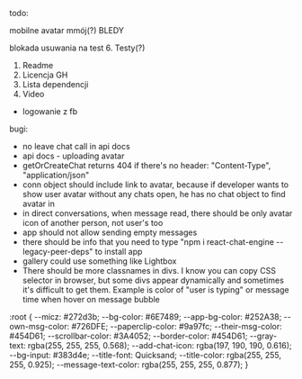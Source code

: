 

todo: 


mobilne
avatar mmój(?)
BLEDY



blokada usuwania na test
6. Testy(?)
1. Readme
7. Licencja GH
8. Lista dependencji
9. Video
- logowanie z fb


bugi:

- no leave chat call in api docs
- api docs - uploading avatar
- getOrCreateChat returns 404 if there's no header: "Content-Type", "application/json"
- conn object should include link to avatar, because if developer wants to show user avatar without any chats open, he has no chat object to find avatar in
- in direct conversations, when message read, there should be only avatar icon of another person, not user's too
- app should not allow sending empty messages
- there should be info that you need to type "npm i react-chat-engine --legacy-peer-deps" to install app
- gallery could use something like Lightbox
- There should  be more classnames in divs. I know you can copy CSS selector in browser, but some divs appear
dynamically and sometimes it's difficult to get them. Example is color of "user is typing" or message time when hover on message bubble


:root {
--micz: #272d3b;
--bg-color: #6E7489;
--app-bg-color: #252A38;
--own-msg-color: #726DFE;
--paperclip-color: #9a97fc;
--their-msg-color: #454D61; 
--scrollbar-color: #3A4052; 
--border-color: #454D61;
--gray-text: rgba(255, 255, 255, 0.568);
--add-chat-icon: rgba(197, 190, 190, 0.616);
--bg-input: #383d4e;
--title-font: Quicksand;
--title-color: rgba(255, 255, 255, 0.925);
--message-text-color: rgba(255, 255, 255, 0.877);
}